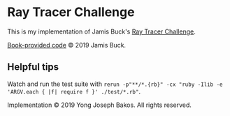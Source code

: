 # Ray Tracer Challenge

This is my implementation of Jamis Buck's [Ray Tracer Challenge](https://pragprog.com/book/jbtracer/the-ray-tracer-challenge).

[Book-provided code](https://pragprog.com/titles/jbtracer/source_code) &copy; 2019 Jamis Buck.

## Helpful tips

Watch and run the test suite with `rerun -p"**/*.{rb}" -cx "ruby -Ilib -e 'ARGV.each { |f| require f }' ./test/*.rb"`.

Implementation &copy; 2019 Yong Joseph Bakos. All rights reserved.

